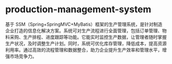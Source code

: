 # production-management-system
基于 SSM（Spring+SpringMVC+MyBatis）框架的生产管理系统，是针对制造企业打造的信息化解决方案。系统可对生产流程进行全面管理，包括订单管理、物料采购、生产排程、进度跟踪等功能。它能实时监控生产数据，让管理者随时掌握生产状况，及时调整生产计划。同时，系统可优化库存管理，降低成本，提高资源利用率。通过高效的流程管理和数据整合，助力企业提升生产效率和管理水平，增强市场竞争力。 

